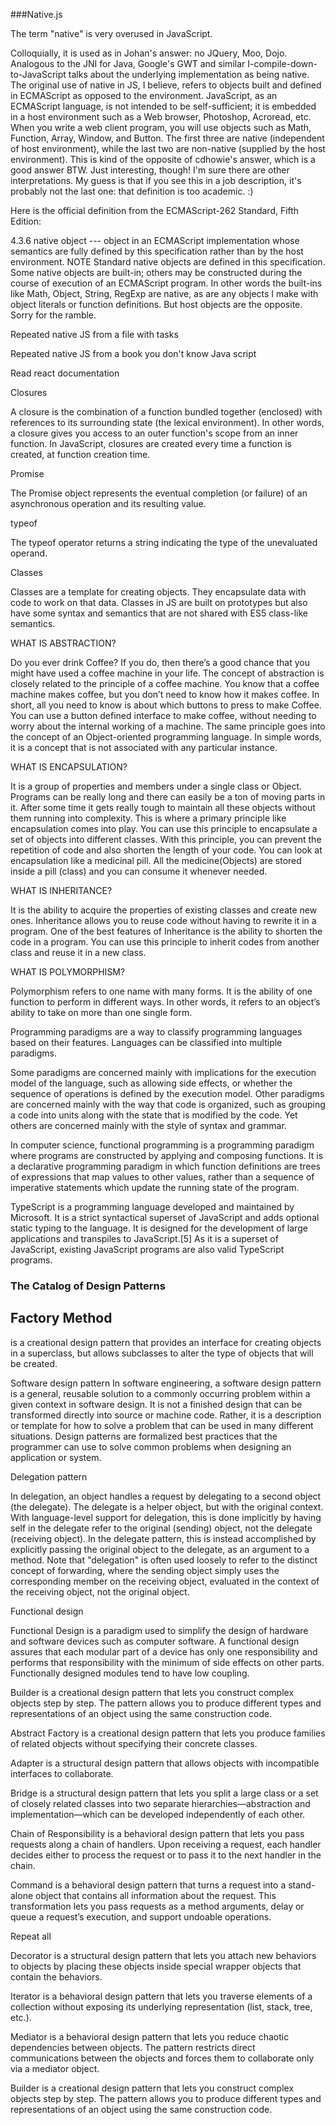 ###Native.js

The term "native" is very overused in JavaScript.

Colloquially, it is used as in Johan's answer: no JQuery, Moo, Dojo.
Analogous to the JNI for Java, Google's GWT and similar I-compile-down-to-JavaScript talks about the underlying implementation as being native.
The original use of native in JS, I believe, refers to objects built and defined in ECMAScript as opposed to the environment. JavaScript, as an ECMAScript language, is not intended to be self-sufficient; it is embedded in a host environment such as a Web browser, Photoshop, Acroread, etc. When you write a web client program, you will use objects such as Math, Function, Array, Window, and Button. The first three are native (independent of host environment), while the last two are non-native (supplied by the host environment). This is kind of the opposite of cdhowie's answer, which is a good answer BTW. Just interesting, though!
I'm sure there are other interpretations. My guess is that if you see this in a job description, it's probably not the last one: that definition is too academic. :)

Here is the official definition from the ECMAScript-262 Standard, Fifth Edition:

4.3.6 native object --- object in an ECMAScript implementation 
whose semantics are fully defined by this specification rather 
than by the host environment. NOTE Standard native objects are 
defined in this specification. Some native objects are built-in; 
others may be constructed during the course of execution of an 
ECMAScript program.
In other words the built-ins like Math, Object, String, RegExp are native, as are any objects I make with object literals or function definitions. But host objects are the opposite. Sorry for the ramble.

Repeated native JS from a file with tasks 

Repeated native JS from a book you don't know Java script 

Read react documentation 

Closures

A closure is the combination of a function bundled together (enclosed) with references to its surrounding state (the lexical environment). In other words, a closure gives you access to an outer function's scope from an inner function. In JavaScript, closures are created every time a function is created, at function creation time.

Promise

The Promise object represents the eventual completion (or failure) of an asynchronous operation and its resulting value.

typeof

The typeof operator returns a string indicating the type of the unevaluated operand.

Classes

Classes are a template for creating objects. They encapsulate data with code to work on that data. Classes in JS are built on prototypes but also have some syntax and semantics that are not shared with ES5 class-like semantics.

WHAT IS ABSTRACTION?

Do you ever drink Coffee? If you do, then there’s a good chance that you might have used a coffee machine in your life. The concept of abstraction is closely related to the principle of a coffee machine. You know that a coffee machine makes coffee, but you don’t need to know how it makes coffee. In short, all you need to know is about which buttons to press to make Coffee. You can use a button defined interface to make coffee, without needing to worry about the internal working of a machine.
The same principle goes into the concept of an Object-oriented programming language. In simple words, it is a concept that is not associated with any particular instance.

WHAT IS ENCAPSULATION?

It is a group of properties and members under a single class or Object. Programs can be really long and there can easily be a ton of moving parts in it. After some time it gets really tough to maintain all these objects without them running into complexity. This is where a primary principle like encapsulation comes into play. You can use this principle to encapsulate a set of objects into different classes. With this principle, you can prevent the repetition of code and also shorten the length of your code. You can look at encapsulation like a medicinal pill. All the medicine(Objects) are stored inside a pill (class) and you can consume it whenever needed.

WHAT IS INHERITANCE?

It is the ability to acquire the properties of existing classes and create new ones. Inheritance allows you to reuse code without having to rewrite it in a program. One of the best features of Inheritance is the ability to shorten the code in a program. You can use this principle to inherit codes from another class and reuse it in a new class.

WHAT IS POLYMORPHISM?

Polymorphism refers to one name with many forms. It is the ability of one function to perform in different ways. In other words, it refers to an object’s ability to take on more than one single form.

Programming paradigms are a way to classify programming languages based on their features. Languages can be classified into multiple paradigms.

Some paradigms are concerned mainly with implications for the execution model of the language, such as allowing side effects, or whether the sequence of operations is defined by the execution model. Other paradigms are concerned mainly with the way that code is organized, such as grouping a code into units along with the state that is modified by the code. Yet others are concerned mainly with the style of syntax and grammar.

In computer science, functional programming is a programming paradigm where programs are constructed by applying and composing functions. It is a declarative programming paradigm in which function definitions are trees of expressions that map values to other values, rather than a sequence of imperative statements which update the running state of the program.

TypeScript is a programming language developed and maintained by Microsoft. It is a strict syntactical superset of JavaScript and adds optional static typing to the language. It is designed for the development of large applications and transpiles to JavaScript.[5] As it is a superset of JavaScript, existing JavaScript programs are also valid TypeScript programs.

### The Catalog of Design Patterns

## Factory Method 
is a creational design pattern that provides an interface for creating objects in a superclass, but allows subclasses to alter the type of objects that will be created.

Software design pattern
In software engineering, a software design pattern is a general, reusable solution to a commonly occurring problem within a given context in software design. It is not a finished design that can be transformed directly into source or machine code. Rather, it is a description or template for how to solve a problem that can be used in many different situations. Design patterns are formalized best practices that the programmer can use to solve common problems when designing an application or system.

Delegation pattern

In delegation, an object handles a request by delegating to a second object (the delegate). The delegate is a helper object, but with the original context. With language-level support for delegation, this is done implicitly by having self in the delegate refer to the original (sending) object, not the delegate (receiving object). In the delegate pattern, this is instead accomplished by explicitly passing the original object to the delegate, as an argument to a method. Note that "delegation" is often used loosely to refer to the distinct concept of forwarding, where the sending object simply uses the corresponding member on the receiving object, evaluated in the context of the receiving object, not the original object.

Functional design

Functional Design is a paradigm used to simplify the design of hardware and software devices such as computer software. A functional design assures that each modular part of a device has only one responsibility and performs that responsibility with the minimum of side effects on other parts. Functionally designed modules tend to have low coupling.

Builder is a creational design pattern that lets you construct complex objects step by step. The pattern allows you to produce different types and representations of an object using the same construction code.

Abstract Factory is a creational design pattern that lets you produce families of related objects without specifying their concrete classes.

Adapter is a structural design pattern that allows objects with incompatible interfaces to collaborate.

Bridge is a structural design pattern that lets you split a large class or a set of closely related classes into two separate hierarchies—abstraction and implementation—which can be developed independently of each other.

Chain of Responsibility is a behavioral design pattern that lets you pass requests along a chain of handlers. Upon receiving a request, each handler decides either to process the request or to pass it to the next handler in the chain.

Command is a behavioral design pattern that turns a request into a stand-alone object that contains all information about the request. This transformation lets you pass requests as a method arguments, delay or queue a request’s execution, and support undoable operations.

Repeat all

Decorator is a structural design pattern that lets you attach new behaviors to objects by placing these objects inside special wrapper objects that contain the behaviors.

Iterator is a behavioral design pattern that lets you traverse elements of a collection without exposing its underlying representation (list, stack, tree, etc.).

Mediator is a behavioral design pattern that lets you reduce chaotic dependencies between objects. The pattern restricts direct communications between the objects and forces them to collaborate only via a mediator object.

Builder is a creational design pattern that lets you construct complex objects step by step. The pattern allows you to produce different types and representations of an object using the same construction code.
